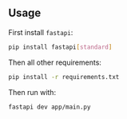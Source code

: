 ## Usage

First install `fastapi`:
```bash
pip install fastapi[standard]
```
Then all other requirements:
```bash
pip install -r requirements.txt
```

Then run with:

```bash
fastapi dev app/main.py 
```
